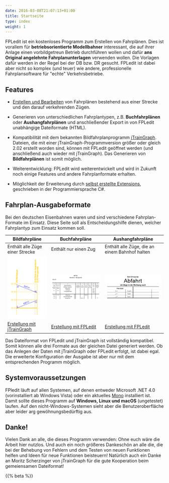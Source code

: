 ```yaml
---
date: 2016-03-08T21:07:13+01:00
title: Startseite
type: index
weight: 1
---
```


FPLedit ist ein kostenloses Programm zum Erstellen von Fahrplänen. Dies ist vorallem für **betriebsorientierte Modellbahner** interessant, die auf ihrer Anlage einen vorbildgetreun Betrieb durchführen wollen und dafür **ans Original angelehnte Fahrplanunterlagen** verwenden wollen. Die Vorlagen dafür werden in der Regel bei der DB bzw. DR gesucht. FPLedit ist dabei aber nicht so komplex (und teuer) wie andere, professionelle Fahrplansoftware für "echte" Verkehrsbetriebe.

## Features
- [Erstellen und Bearbeiten](/fahrplaene-bearbeiten/) von Fahrplänen bestehend aus einer Strecke und den darauf verkehrenden Zügen.

- Generieren von unterschiedlichen Fahrplantypen, z.B. **Buchfahrplänen** oder **Aushangfahrplänen** und anschließender Export in von FPLedit unabhängige Dateiformate (HTML).

- Kompatibilität mit dem bekannten Bildfahrplanprogramm [jTrainGraph](https://www.jtraingraph.de/). Dateien, die mit einer jTrainGraph-Programmversion größer oder gleich 2.02 erstellt worden sind, können mit FPLedit geöffnet werden (und anschließend auch wieder mit jTrainGraph). Das Generieren von **Bildfahrplänen** ist somit möglich.

- Weiterentwicklung: FPLedit wird weiterentwickelt und wird in Zukunft noch einige Features und andere Fahrplanformate erhalten.

- Möglichkeit der Erweiterung durch [selbst erstellte Extensions](/dev/), geschrieben in der Programmiersprache C#.

## Fahrplan-Ausgabeformate

Bei den deutschen Eisenbahnen waren und sind verschiedene Fahrplan-Formate im Einsatz. Diese Seite soll als Entscheidungshilfe dienen, welcher Fahrplantyp zum Einsatz kommen soll.

| Bildfahrpläne                                 | Buchfahrpläne                             | Aushangfahrpläne                               |
|-----------------------------------------------|-------------------------------------------|------------------------------------------------|
| Enthält alle Züge einer Strecke               | Enthält nur einen Zug                     | Enthält alle Züge, die an einem Bahnhof halten |
| ![](bildfahrplaene/bifpl.png)                 | ![](buchfahrplaene/bfpl.png)              | ![](aushangfahrplaene/afpl.png)                |
| [Erstellung mit jTrainGraph](/bildfahrplaene) | [Erstellung mit FPLedit](/buchfahrplaene) | [Erstellung mit FPLedit](/aushangfahrplaene)   |

Das Dateiformat von FPLedit und jTrainGraph ist vollständig kompatibel. Somit können alle drei Formate aus der gleichen Datei generiert werden. Ob das Anlegen der Daten mit jTrainGraph oder FPLedit erfolgt, ist dabei egal. Die erweiterte Konfiguration der Ausgabe ist aber nur mit dem entsprechenden Programm möglich.

## Systemvoraussetzungen
FPledit läuft auf allen Systemen, auf denen entweder Microsoft .NET 4.0 (vorinstalliert ab Windows Vista) oder ein aktuelles [Mono](http://www.mono-project.com/) installiert ist. Damit sollte dieses Programm auf **Windows, Linux und macOS** (ungetestet) laufen. Auf den nicht-Windows-Systemen sieht aber die Benutzeroberfläche aber leider arg gewöhnungsbedürftig aus.

## Danke!
Vielen Dank an alle, die dieses Programm verwenden: Ohne euch wäre die Arbeit hier nutzlos. Und auch ein noch größeres Dankeschön an alle die, die bei der Behebung von Fehlern und dem Testen von neuen Funktionen helfen und Ideen für neue Funktionen beisteuern! Natürlich auch ein Danke an Moritz Scherzinger von jTrainGraph für die gute Kooperation beim gemeiensamen Dateiformat!

{{% beta %}}
